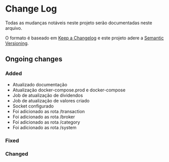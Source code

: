 # Change Log
Todas as mudanças notáveis ​​neste projeto serão documentadas neste arquivo.

O formato é baseado em [Keep a Changelog](http://keepachangelog.com/)
e este projeto adere a [Semantic Versioning](http://semver.org/).

## Ongoing changes
### Added
- Atualizado documentação
- Atualização docker-compose.prod e docker-compose
- Job de atualização de dividendos
- Job de atualização de valores criado
- Socket configurado
- Foi adicionado as rota /transaction
- Foi adicionado as rota /broker
- Foi adicionado as rota /category
- Foi adicionado as rota /system

### Fixed
### Changed
